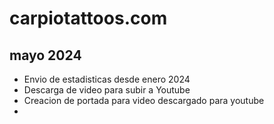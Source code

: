 # carpiotattoos.com

## mayo 2024

* Envio de estadisticas desde enero 2024
* Descarga de video para subir a Youtube
* Creacion de portada para video descargado para youtube
* 


